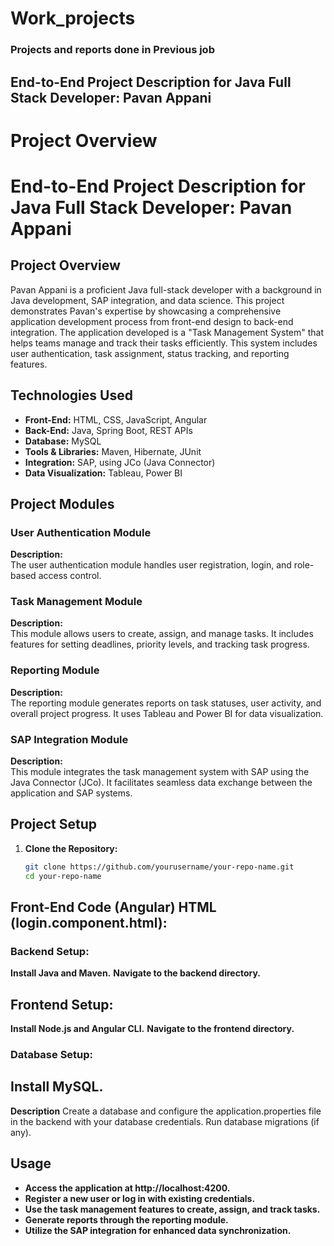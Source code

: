 # Work_projects
### Projects and reports done in Previous job 
## End-to-End Project Description for Java Full Stack Developer: Pavan Appani
# Project Overview
# End-to-End Project Description for Java Full Stack Developer: Pavan Appani

## Project Overview
Pavan Appani is a proficient Java full-stack developer with a background in Java development, SAP integration, and data science. This project demonstrates Pavan's expertise by showcasing a comprehensive application development process from front-end design to back-end integration. The application developed is a "Task Management System" that helps teams manage and track their tasks efficiently. This system includes user authentication, task assignment, status tracking, and reporting features.

## Technologies Used
- **Front-End:** HTML, CSS, JavaScript, Angular
- **Back-End:** Java, Spring Boot, REST APIs
- **Database:** MySQL
- **Tools & Libraries:** Maven, Hibernate, JUnit
- **Integration:** SAP, using JCo (Java Connector)
- **Data Visualization:** Tableau, Power BI

## Project Modules
### User Authentication Module
**Description:**  
The user authentication module handles user registration, login, and role-based access control.

### Task Management Module
**Description:**  
This module allows users to create, assign, and manage tasks. It includes features for setting deadlines, priority levels, and tracking task progress.

### Reporting Module
**Description:**  
The reporting module generates reports on task statuses, user activity, and overall project progress. It uses Tableau and Power BI for data visualization.

### SAP Integration Module
**Description:**  
This module integrates the task management system with SAP using the Java Connector (JCo). It facilitates seamless data exchange between the application and SAP systems.

## Project Setup
1. **Clone the Repository:**
   ```sh
   git clone https://github.com/yourusername/your-repo-name.git
   cd your-repo-name

Front-End Code (Angular)
HTML (login.component.html):
-------

### Backend Setup:

**Install Java and Maven.**
**Navigate to the backend directory.**

## Frontend Setup:

**Install Node.js and Angular CLI.**
**Navigate to the frontend directory.**

### Database Setup:

## Install MySQL.
**Description**
Create a database and configure the application.properties file in the backend with your database credentials.
Run database migrations (if any).
## Usage
- **Access the application at http://localhost:4200.**
- **Register a new user or log in with existing credentials.**
- **Use the task management features to create, assign, and track tasks.**
- **Generate reports through the reporting module.**
- **Utilize the SAP integration for enhanced data synchronization.**

